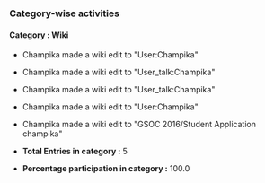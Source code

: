 

### Category-wise activities



#### Category : Wiki
* Champika made a wiki edit to "User:Champika"
* Champika made a wiki edit to "User_talk:Champika"
* Champika made a wiki edit to "User_talk:Champika"
* Champika made a wiki edit to "User:Champika"
* Champika made a wiki edit to "GSOC 2016/Student Application champika"

* **Total Entries in category :** 5

* **Percentage participation in category :** 100.0
